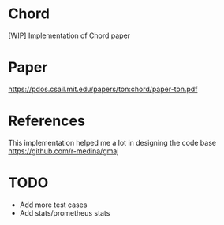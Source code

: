 # Chord
[WIP]
Implementation of Chord paper

# Paper
https://pdos.csail.mit.edu/papers/ton:chord/paper-ton.pdf

# References
This implementation helped me a lot in designing the code base
https://github.com/r-medina/gmaj

# TODO
- Add more test cases
- Add stats/prometheus stats